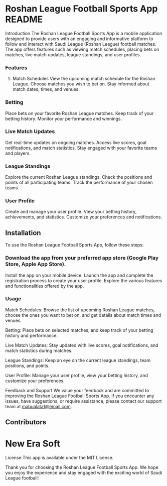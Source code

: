 # Roshan League Football Sports App README
Introduction
The Roshan League Football Sports App is a mobile application designed to provide users with an engaging and informative platform to follow and interact with Saudi League (Roshan League) football matches. The app offers features such as viewing match schedules, placing bets on matches, live match updates, league standings, and user profiles.

### Features
1. Match Schedules
View the upcoming match schedule for the Roshan League.
Choose matches you wish to bet on.
Stay informed about match dates, times, and venues.
### Betting
Place bets on your favorite Roshan League matches.
Keep track of your betting history.
Monitor your performance and winnings.
### Live Match Updates
Get real-time updates on ongoing matches.
Access live scores, goal notifications, and match statistics.
Stay engaged with your favorite teams and players.
### League Standings
Explore the current Roshan League standings.
Check the positions and points of all participating teams.
Track the performance of your chosen teams.
### User Profile
Create and manage your user profile.
View your betting history, achievements, and statistics.
Customize your preferences and notifications.
## Installation
To use the Roshan League Football Sports App, follow these steps:

### Download the app from your preferred app store (Google Play Store, Apple App Store).
Install the app on your mobile device.
Launch the app and complete the registration process to create your user profile.
Explore the various features and functionalities offered by the app.
### Usage
Match Schedules: Browse the list of upcoming Roshan League matches, choose the ones you want to bet on, and get details about match times and venues.

Betting: Place bets on selected matches, and keep track of your betting history and performance.

Live Match Updates: Stay updated with live scores, goal notifications, and match statistics during matches.

League Standings: Keep an eye on the current league standings, team positions, and points.

User Profile: Manage your user profile, view your betting history, and customize your preferences.

Feedback and Support
We value your feedback and are committed to improving the Roshan League Football Sports App. If you encounter any issues, have suggestions, or require assistance, please contact our support team at mabualata1@email.com.

## Contributors
# New Era Soft 
License
This app is available under the MIT License.

Thank you for choosing the Roshan League Football Sports App. We hope you enjoy the experience and stay engaged with the exciting world of Saudi League football!

